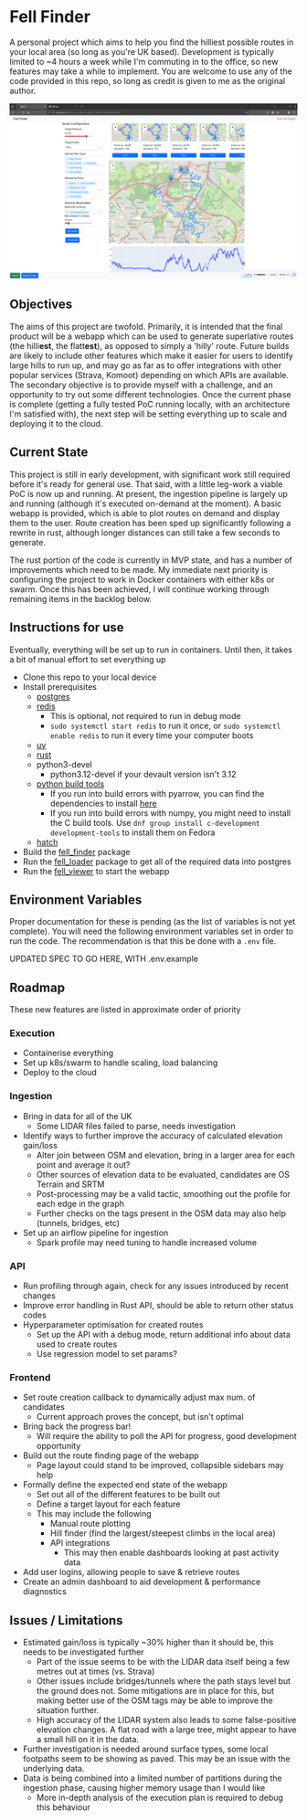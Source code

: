 # Fell Finder

A personal project which aims to help you find the hilliest possible routes in your local area (so long as you're UK based). Development is typically limited to ~4 hours a week while I'm commuting in to the office, so new features may take a while to implement. You are welcome to use any of the code provided in this repo, so long as credit is given to me as the original author.

![Webapp Preview](./assets/webapp_preview.png)

## Objectives

The aims of this project are twofold. Primarily, it is intended that the final product will be a webapp which can be used to generate superlative routes (the hilli**est**, the flatt**est**), as opposed to simply a 'hilly' route. Future builds are likely to include other features which make it easier for users to identify large hills to run up, and may go as far as to offer integrations with other popular services (Strava, Komoot) depending on which APIs are available.
The secondary objective is to provide myself with a challenge, and an opportunity to try out some different technologies. Once the current phase is complete (getting a fully tested PoC running locally, with an architecture I'm satisfied with), the next step will be setting everything up to scale and deploying it to the cloud.

## Current State

This project is still in early development, with significant work still required before it's ready for general use. That said, with a little leg-work a viable PoC is now up and running. At present, the ingestion pipeline is largely up and running (although it's executed on-demand at the moment). A basic webapp is provided, which is able to plot routes on demand and display them to the user. Route creation has been sped up significantly following a rewrite in rust, although longer distances can still take a few seconds to generate.

The rust portion of the code is currently in MVP state, and has a number of improvements which need to be made. My immediate next priority is configuring the project to work in Docker containers with either k8s or swarm. Once this has been achieved, I will continue working through remaining items in the backlog below.


## Instructions for use

Eventually, everything will be set up to run in containers. Until then, it takes a bit of manual effort to set everything up

* Clone this repo to your local device
* Install prerequisites
  * [postgres](https://www.postgresql.org/download/)
  * [redis](https://redis.io/docs/latest/operate/oss_and_stack/install/install-redis/)
    * This is optional, not required to run in debug mode
    * `sudo systemctl start redis` to run it once, or `sudo systemctl enable redis` to run it every time your computer boots
  * [uv](https://docs.astral.sh/uv/getting-started/installation/)
  * [rust](https://www.rust-lang.org/tools/install)
  * python3-devel
    * python3.12-devel if your devault version isn't 3.12
  * [python build tools](https://devguide.python.org/getting-started/setup-building/#install-dependencies)
    * If you run into build errors with pyarrow, you can find the dependencies to install [here](https://arrow.apache.org/docs/developers/cpp/building.html)
    * If you run into build errors with numpy, you might need to install the C build tools. Use `dnf group install c-development development-tools` to install them on Fedora
  * [hatch](https://hatch.pypa.io/latest/install/)
* Build the [fell_finder](packages/fell_finder/README.md) package
* Run the [fell_loader](packages/fell_loader/README.md) package to get all of the required data into postgres
* Run the [fell_viewer](packages/fell_viewer/README.md) to start the webapp
    
## Environment Variables

Proper documentation for these is pending (as the list of variables is not yet complete). You will need the following environment variables set in order to run the code. The recommendation is that this be done with a `.env` file.

UPDATED SPEC TO GO HERE, WITH .env.example

## Roadmap

These new features are listed in approximate order of priority

### Execution

* Containerise everything
* Set up k8s/swarm to handle scaling, load balancing
* Deploy to the cloud

### Ingestion

* Bring in data for all of the UK
  * Some LIDAR files failed to parse, needs investigation
* Identify ways to further improve the accuracy of calculated elevation gain/loss
  * Alter join between OSM and elevation, bring in a larger area for each point and average it out?
  * Other sources of elevation data to be evaluated, candidates are OS Terrain and SRTM
  * Post-processing may be a valid tactic, smoothing out the profile for each edge in the graph
  * Further checks on the tags present in the OSM data may also help (tunnels, bridges, etc)
* Set up an airflow pipeline for ingestion
  * Spark profile may need tuning to handle increased volume

### API

* Run profiling through again, check for any issues introduced by recent changes
* Improve error handling in Rust API, should be able to return other status codes
* Hyperparameter optimisation for created routes
  * Set up the API with a debug mode, return additional info about data used to create routes
  * Use regression model to set params?


### Frontend

* Set route creation callback to dynamically adjust max num. of candidates
  * Current approach proves the concept, but isn't optimal
* Bring back the progress bar!
  * Will require the ability to poll the API for progress, good development opportunity
* Build out the route finding page of the webapp
  * Page layout could stand to be improved, collapsible sidebars may help
* Formally define the expected end state of the webapp
  * Set out all of the different features to be built out
  * Define a target layout for each feature
  * This may include the following
    * Manual route plotting
    * Hill finder (find the largest/steepest climbs in the local area)
    * API integrations
      * This may then enable dashboards looking at past activity data
* Add user logins, allowing people to save & retrieve routes
* Create an admin dashboard to aid development & performance diagnostics


## Issues / Limitations

* Estimated gain/loss is typically ~30% higher than it should be, this needs to be investigated further
  * Part of the issue seems to be with the LIDAR data itself being a few metres out at times (vs. Strava)
  * Other issues include bridges/tunnels where the path stays level but the ground does not. Some mitigations are in place for this, but making better use of the OSM tags may be able to improve the situation further.
  * High accuracy of the LIDAR system also leads to some false-positive elevation changes. A flat road with a large tree, might appear to have a small hill on it in the data.
* Further investigation is needed around surface types, some local footpaths seem to be showing as paved. This may be an issue with the underlying data.
* Data is being combined into a limited number of partitions during the ingestion phase, causing higher memory usage than I would like
  * More in-depth analysis of the execution plan is required to debug this behaviour